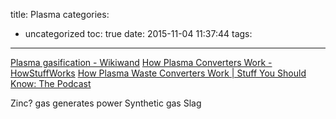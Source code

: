 title: Plasma
categories:
  - uncategorized
toc: true
date: 2015-11-04 11:37:44
tags:
---

[Plasma gasification - Wikiwand](http://www.wikiwand.com/en/Plasma_gasification)
[How Plasma Converters Work - HowStuffWorks](http://science.howstuffworks.com/environmental/energy/plasma-converter.htm)
[How Plasma Waste Converters Work | Stuff You Should Know: The Podcast](http://www.stuffyoushouldknow.com/podcasts/please-listen-to-how-plasma-waste-converters-work/)

Zinc? gas generates power
Synthetic gas
Slag
